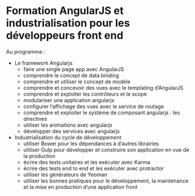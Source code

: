 # Formation AngularJS et industrialisation pour les développeurs front end
Au programme :
- Le framework Angularjs
  - faire une single page app avec AngularJS
  - comprendre le concept de data binding
  - comprendre et utiliser le concept de modèle
  - comprendre et concevoir des vues avec le templating d’AngularJS
  - comprendre et exploiter les contrôleurs et le scope
  - modulariser une application angularjs
  - configurer l’affichage des vues avec le service de routage
  - comprendre et exploiter le système de composant angularjs : les directives
  - utiliser les animations avec angularjs
  - développer des services avec angularjs
- Industrialisation du cycle de développement
  - utiliser Bower pour les dépendances à d’autres librairies
  - utiliser Gulp pour développer et construire son application en vue de la production
  - écrire des tests unitaires et les exécuter avec Karma
  - écrire des tests end to end et les exécuter avec protractor
  - utiliser les générateurs de Yeoman
  - utiliser les bonnes pratiques pour le développement, la maintenance et la mise en production d’une application front
